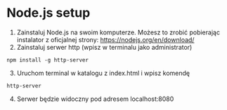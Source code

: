# Node.js setup

1. Zainstaluj Node.js na swoim komputerze. Możesz to zrobić pobierając instalator z oficjalnej strony: https://nodejs.org/en/download/
2. Zainstaluj serwer http (wpisz w terminalu jako administrator)
```  
npm install -g http-server
```
3. Uruchom terminal w katalogu z index.html i wpisz komendę 
```
http-server
```
4. Serwer będzie widoczny pod adresem localhost:8080
